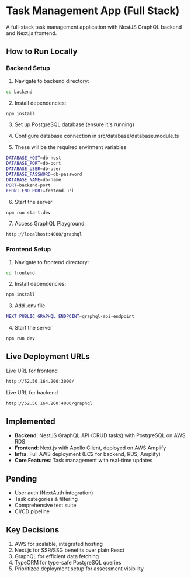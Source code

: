 # Task Management App (Full Stack)

A full-stack task management application with NestJS GraphQL backend and Next.js frontend.

## How to Run Locally

### Backend Setup

1. Navigate to backend directory:

```bash
cd backend
```

2. Install dependencies:

```bash
npm install
```

3. Set up PostgreSQL database (ensure it's running)

4. Configure database connection in src/database/database.module.ts

5. These will be the required envirment variables

```bash
DATABASE_HOST=db-host
DATABASE_PORT=db-port
DATABASE_USER=db-user
DATABASE_PASSWORD=db-password
DATABASE_NAME=db-name
PORT=backend-port
FRONT_END_PORT=frotend-url
```

6. Start the server

```bash
npm run start:dev
```

7. Access GraphQL Playground:

```bash
http://localhost:4000/graphql
```

### Frontend Setup

1. Navigate to frontend directory:

```bash
cd frontend
```

2. Install dependencies:

```bash
npm install
```

3. Add .env file

```bash
NEXT_PUBLIC_GRAPHQL_ENDPOINT=graphql-api-endpoint
```

4. Start the server

```bash
npm run dev
```

## Live Deployment URLs

Live URL for frontend

```bash
http://52.56.164.200:3000/
```

Live URL for backend

```bash
http://52.56.164.200:4000/graphql
```

## Implemented

- **Backend**: NestJS GraphQL API (CRUD tasks) with PostgreSQL on AWS RDS
- **Frontend**: Next.js with Apollo Client, deployed on AWS Amplify
- **Infra**: Full AWS deployment (EC2 for backend, RDS, Amplify)
- **Core Features**: Task management with real-time updates

## Pending

- User auth (NextAuth integration)
- Task categories & filtering
- Comprehensive test suite
- CI/CD pipeline

## Key Decisions

1. AWS for scalable, integrated hosting
2. Next.js for SSR/SSG benefits over plain React
3. GraphQL for efficient data fetching
4. TypeORM for type-safe PostgreSQL queries
5. Prioritized deployment setup for assessment visibility
